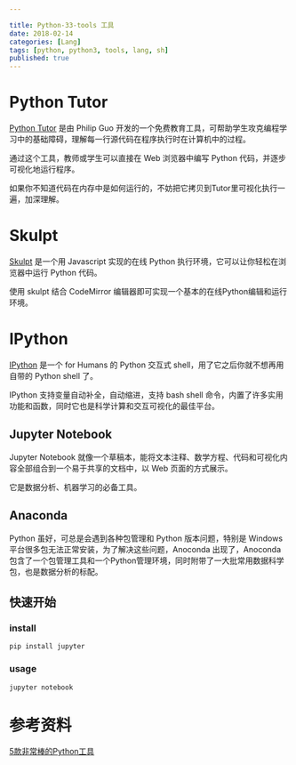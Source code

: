 ```yaml
---

title: Python-33-tools 工具
date: 2018-02-14
categories: [Lang]
tags: [python, python3, tools, lang, sh]
published: true
---
```


# Python Tutor

[Python Tutor](http://www.pythontutor.com/) 是由 Philip Guo 开发的一个免费教育工具，可帮助学生攻克编程学习中的基础障碍，理解每一行源代码在程序执行时在计算机中的过程。

通过这个工具，教师或学生可以直接在 Web 浏览器中编写 Python 代码，并逐步可视化地运行程序。

如果你不知道代码在内存中是如何运行的，不妨把它拷贝到Tutor里可视化执行一遍，加深理解。

# Skulpt

[Skulpt](http://www.skulpt.org/) 是一个用 Javascript 实现的在线 Python 执行环境，它可以让你轻松在浏览器中运行 Python 代码。

使用 skulpt 结合 CodeMirror 编辑器即可实现一个基本的在线Python编辑和运行环境。

# IPython

[IPython](https://ipython.org/) 是一个 for Humans 的 Python 交互式 shell，用了它之后你就不想再用自带的 Python shell 了。

IPython 支持变量自动补全，自动缩进，支持 bash shell 命令，内置了许多实用功能和函数，同时它也是科学计算和交互可视化的最佳平台。

## Jupyter Notebook

Jupyter Notebook 就像一个草稿本，能将文本注释、数学方程、代码和可视化内容全部组合到一个易于共享的文档中，以 Web 页面的方式展示。

它是数据分析、机器学习的必备工具。

## Anaconda

Python 虽好，可总是会遇到各种包管理和 Python 版本问题，特别是 Windows 平台很多包无法正常安装，为了解决这些问题，Anoconda 出现了，Anoconda 包含了一个包管理工具和一个Python管理环境，同时附带了一大批常用数据科学包，也是数据分析的标配。

## 快速开始

### install

```
pip install jupyter
```

### usage

```
jupyter notebook
```


# 参考资料

[5款非常棒的Python工具](https://m.jb51.net/article/132242.htm)

